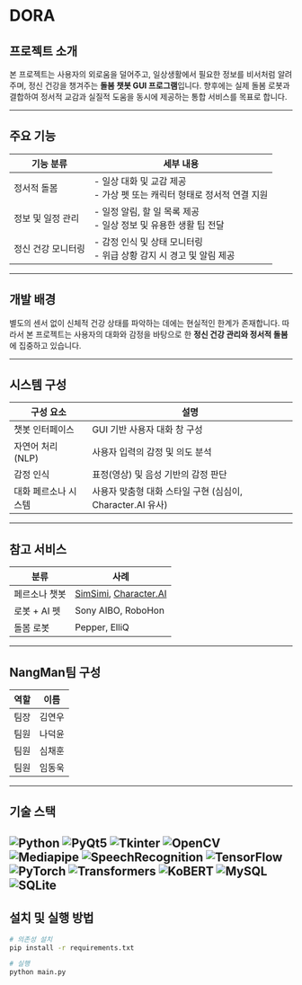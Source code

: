 # DORA

## 프로젝트 소개
본 프로젝트는 사용자의 외로움을 덜어주고, 일상생활에서 필요한 정보를 비서처럼 알려주며, 정신 건강을 챙겨주는 **돌봄 챗봇 GUI 프로그램**입니다. 향후에는 실제 돌봄 로봇과 결합하여 정서적 교감과 실질적 도움을 동시에 제공하는 통합 서비스를 목표로 합니다.

---

## 주요 기능

| 기능 분류         | 세부 내용 |
|------------------|-----------|
| 정서적 돌봄       | - 일상 대화 및 교감 제공<br>- 가상 펫 또는 캐릭터 형태로 정서적 연결 지원 |
| 정보 및 일정 관리 | - 일정 알림, 할 일 목록 제공<br>- 일상 정보 및 유용한 생활 팁 전달 |
| 정신 건강 모니터링 | - 감정 인식 및 상태 모니터링<br>- 위급 상황 감지 시 경고 및 알림 제공 |

---

## 개발 배경
별도의 센서 없이 신체적 건강 상태를 파악하는 데에는 현실적인 한계가 존재합니다. 따라서 본 프로젝트는 사용자의 대화와 감정을 바탕으로 한 **정신 건강 관리와 정서적 돌봄**에 집중하고 있습니다.

---

## 시스템 구성

| 구성 요소           | 설명 |
|--------------------|------|
| 챗봇 인터페이스     | GUI 기반 사용자 대화 창 구성 |
| 자연어 처리 (NLP)   | 사용자 입력의 감정 및 의도 분석 |
| 감정 인식           | 표정(영상) 및 음성 기반의 감정 판단 |
| 대화 페르소나 시스템 | 사용자 맞춤형 대화 스타일 구현 (심심이, Character.AI 유사) |

---

## 참고 서비스

| 분류         | 사례 |
|--------------|------|
| 페르소나 챗봇 | [SimSimi](https://simsimi.com), [Character.AI](https://beta.character.ai/) |
| 로봇 + AI 펫  | Sony AIBO, RoboHon |
| 돌봄 로봇     | Pepper, ElliQ |

---

## **NangMan**팀 구성

| 역할   | 이름       |
|--------|------------|
| 팀장   | 김연우     |
| 팀원   | 나덕윤     |
| 팀원   | 심채훈     |
| 팀원   | 임동욱     |

---

## 기술 스택
![Python](https://img.shields.io/badge/Python-3.10-blue?logo=python&logoColor=white)
![PyQt5](https://img.shields.io/badge/PyQt5-GUI%20Framework-green?logo=qt&logoColor=white)
![Tkinter](https://img.shields.io/badge/Tkinter-GUI%20Framework-lightgrey)
![OpenCV](https://img.shields.io/badge/OpenCV-Video%20Processing-orange?logo=opencv&logoColor=white)
![Mediapipe](https://img.shields.io/badge/Mediapipe-Face%20Landmarks-red)
![SpeechRecognition](https://img.shields.io/badge/SpeechRecognition-Audio-yellow)
![TensorFlow](https://img.shields.io/badge/TensorFlow-ML-orange?logo=tensorflow)
![PyTorch](https://img.shields.io/badge/PyTorch-DeepLearning-red?logo=pytorch)
![Transformers](https://img.shields.io/badge/Transformers-HuggingFace-yellow?logo=huggingface)
![KoBERT](https://img.shields.io/badge/KoBERT-Korean%20NLP-blue)
![MySQL](https://img.shields.io/badge/MySQL-Database-blue?logo=mysql)
![SQLite](https://img.shields.io/badge/SQLite-LightweightDB-lightblue?logo=sqlite)
---

## 설치 및 실행 방법

```bash
# 의존성 설치
pip install -r requirements.txt

# 실행
python main.py
